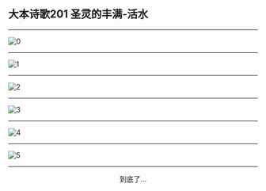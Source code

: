 
## 大本诗歌201 圣灵的丰满-活水
        
<div id="aplayer0"></div>

---

<img alt="0" data-original="https://cdn.jsdelivr.net/gh/k34869/shi/data/d0201/0">

---

<img alt="1" data-original="https://cdn.jsdelivr.net/gh/k34869/shi/data/d0201/1">

---

<img alt="2" data-original="https://cdn.jsdelivr.net/gh/k34869/shi/data/d0201/2">

---

<img alt="3" data-original="https://cdn.jsdelivr.net/gh/k34869/shi/data/d0201/3">

---

<img alt="4" data-original="https://cdn.jsdelivr.net/gh/k34869/shi/data/d0201/4">

---

<img alt="5" data-original="https://cdn.jsdelivr.net/gh/k34869/shi/data/d0201/5">

---

<p style="text-align: center">到底了...</p>

<script src="/js/dist-view.js"></script>

<script>
MAIN.id = 'd0201';
        
const ap0 = new APlayer({
    container: document.getElementById('aplayer0'),
    volume: 1,
    loop: 'none',
    preload: 'none',
    audio: [{
        name: '大本诗歌201.mp3',
        artist: '大本诗歌',
        url: 'https://res.wx.qq.com/voice/getvoice?mediaid=MzI0NTk3MDM5M18yMjQ3NDkwMTI1',
        cover: '/favicon'
    }]
});
</script>
